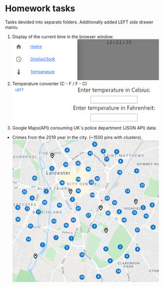# Homework tasks

Tasks devided into separate folders.
Additionally added LEFT side drawer maniu.
1. Display of the current time in the browser window.
![clock](/clock.png)
2. Temperature converter (C - F / F - C)
![CFC](/CFC.png)
3. Google Maps(API) consuming UK`s police department (JSON API) data:
 - Crimes from the 2019 year in the city. (~1500 pins with clusters).
![Pins](/Pins.png)
